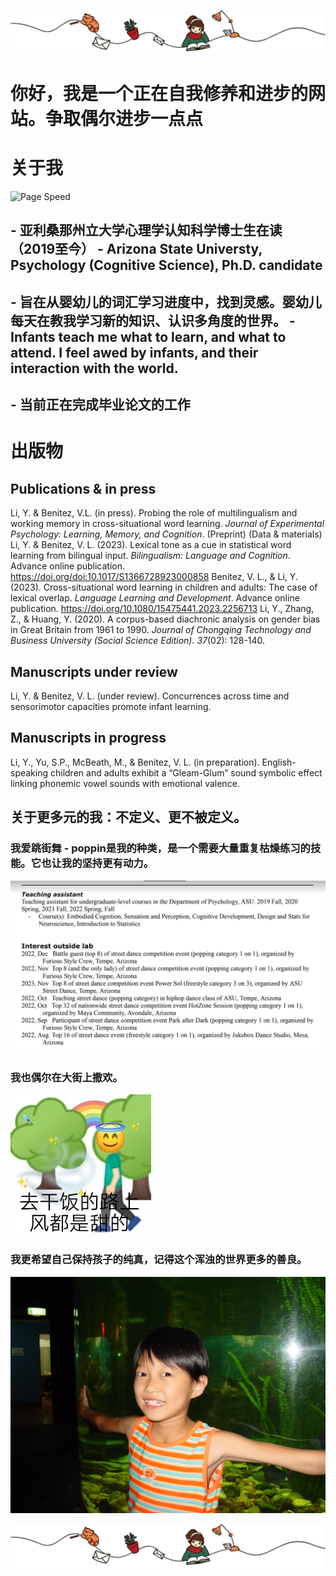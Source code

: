 ![Page Speed](/README_images/LofiGirl.JPG)

# 你好，我是一个正在自我修养和进步的网站。争取偶尔进步一点点

# 关于我
![Page Speed](/README_images/YeLi.jpg)
## - 亚利桑那州立大学心理学认知科学博士生在读（2019至今） - Arizona State Universty, Psychology (Cognitive Science), Ph.D. candidate
## - 旨在从婴幼儿的词汇学习进度中，找到灵感。婴幼儿每天在教我学习新的知识、认识多角度的世界。 - Infants teach me what to learn, and what to attend. I feel awed by infants, and their interaction with the world.
## - 当前正在完成毕业论文的工作

# 出版物
## Publications & in press
Li, Y. & Benitez, V.L. (in press). Probing the role of multilingualism and working memory in cross-situational word learning. *Journal of Experimental Psychology: Learning, Memory, and Cognition*. (Preprint) (Data & materials)
Li, Y. & Benitez, V. L. (2023). Lexical tone as a cue in statistical word learning from bilingual input. *Bilingualism: Language and Cognition*. Advance online publication. https://doi.org/doi:10.1017/S1366728923000858
Benitez, V. L., & Li, Y. (2023). Cross-situational word learning in children and adults: The case of lexical overlap. *Language Learning and Development*. Advance online publication. https://doi.org/10.1080/15475441.2023.2256713 
Li, Y., Zhang, Z., & Huang, Y. (2020). A corpus-based diachronic analysis on gender bias in Great Britain from 1961 to 1990. *Journal of Chongqing Technology and Business University (Social Science Edition). 37*(02): 128-140.
## Manuscripts under review
Li, Y. & Benitez, V. L. (under review). Concurrences across time and sensorimotor capacities promote infant learning.
## Manuscripts in progress
Li, Y., Yu, S.P., McBeath, M., & Benitez, V. L. (in preparation). English-speaking children and adults exhibit a “Gleam-Glum” sound symbolic effect linking phonemic vowel sounds with emotional valence.


## 关于更多元的我：不定义、更不被定义。
### 我爱跳街舞 - poppin是我的种类，是一个需要大量重复枯燥练习的技能。它也让我的坚持更有动力。
![Page Speed](/README_images/BattleCV.jpeg)
### 我也偶尔在大街上撒欢。
![Page Speed](/README_images/ganfan.jpeg)
### 我更希望自己保持孩子的纯真，记得这个浑浊的世界更多的善良。
![Page Speed](/README_images/LittleYe.jpeg)


![Page Speed](/README_images/LofiGirl.JPG)
